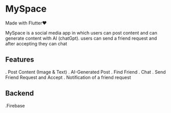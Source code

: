 # MySpace

Made with Flutter❤️ 

MySpace is a social media app in which users can post content and can generate content with AI (chatGpt).
users can send a friend request and after accepting they can chat

## Features

. Post Content (Image & Text)
. AI-Generated Post
. Find Friend
. Chat
. Send Friend Request and Accept
. Notification of a friend request

## Backend

.Firebase


